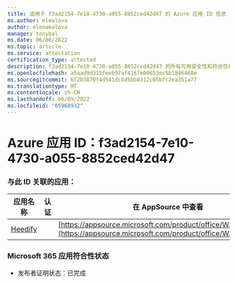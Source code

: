 ```yaml
---
title: 适用于 f3ad2154-7e10-4730-a055-8852ced42d47 的 Azure 应用 ID 信息
ms.author: elmalova
author: elenamalova
manager: tonybal
ms.date: 06/08/2022
ms.topic: article
ms.service: attestation
certification_type: attested
description: f3ad2154-7e10-4730-a055-8852ced42d47 的所有可用安全性和符合性信息。
ms.openlocfilehash: a5aad9d315feeb97af4167e00653ec5b1846468e
ms.sourcegitcommit: 6f2b3870f4d541dcbd5bb8312c05bfc2ea351a77
ms.translationtype: MT
ms.contentlocale: zh-CN
ms.lasthandoff: 06/09/2022
ms.locfileid: "65968932"
---
```

# <a name="azure-app-id-f3ad2154-7e10-4730-a055-8852ced42d47"></a>Azure 应用 ID：f3ad2154-7e10-4730-a055-8852ced42d47


### <a name="apps-associated-with-this-id"></a>与此 ID 关联的应用：
| **应用名称** | **认证** | **在 AppSource 中查看** |
|--------------|---------------|-----------------------|
| [Heedify](../forward/WA200003512.md) |  | [https://appsource.microsoft.com/product/office/WA200003512](https://appsource.microsoft.com/product/office/WA200003512) |

### <a name="microsoft-365-app-compliance-status"></a>Microsoft 365 应用符合性状态
- 发布者证明状态：已完成
